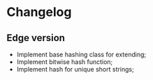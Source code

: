 # Changelog

## Edge version

- Implement base hashing class for extending;
- Implement bitwise hash function;
- Implement hash for unique short strings;
